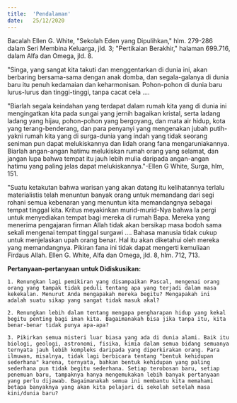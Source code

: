 ```yaml
---
title:  'Pendalaman'
date:   25/12/2020
---
```


Bacalah Ellen G. White, "Sekolah Eden yang Dipulihkan," hlm. 279-286 dalam Seri Membina Keluarga, jld. 3; "Pertikaian Berakhir," halaman 699.716, dalam Alfa dan Omega, jld. 8. 

"Singa, yang sangat kita takuti dan menggentarkan di dunia ini, akan berbaring bersama-sama dengan anak domba, dan segala-galanya di dunia baru itu penuh kedamaian dan keharmonisan. Pohon-pohon di dunia baru lurus-lurus dan tinggi-tinggi, tanpa cacat cela ....

"Biarlah segala keindahan yang terdapat dalam rumah kita yang di dunia ini mengingatkan kita pada sungai yang jernih bagaikan kristal, serta ladang ladang yang hijau, pohon-pohon yang bergoyang, dan mata air hidup, kota yang terang-benderang, dan para penyanyi yang mengenakan jubah putih-yakni rumah kita yang di surga-dunia yang indah yang tidak seorang seniman pun dapat melukiskannya dan lidah orang fana mengaruniakannya. Biarlah angan-angan hatimu melukiskan rumah orang yang selamat, dan jangan lupa bahwa tempat itu jauh lebih mulia daripada angan-angan hatimu yang paling jelas dapat melukiskannya."-Ellen G White, Surga, hlm, 151. 

"Suatu ketakutan bahwa warisan yang akan datang itu kelihatannya terlalu materialistis telah menuntun banyak orang untuk memandang dari segi rohani semua kebenaran yang menuntun kita memandangnya sebagai tempat tinggal kita. Kritus meyakinkan murid-murid-Nya bahwa Ia pergi untuk menyediakan tempat bagi mereka di rumah Bapa. Mereka yang menerima pengajaran firman Allah tidak akan bersikap masa bodoh sama sekali mengenai tempat tinggal surgawi .... Bahasa manusia tidak cukup untuk menjelaskan upah orang benar. Hal itu akan diketahui oleh mereka yang memandangnya. Pikiran fana ini tidak dapat mengerti kemuliaan Firdaus Allah. Ellen G. White, Alfa dan Omega, jld. 8, hlm. 712, 713. 

**Pertanyaan-pertanyaan untuk Didiskusikan:**

`1. Renungkan lagi pemikiran yang disampaikan Pascal, mengenai orang orang yang tampak tidak peduli tentang apa yang terjadi dalam masa kekekalan. Menurut Anda mengapakah mereka begitu? Mengapakah ini adalah suatu sikap yang sangat tidak masuk akal? `

`2. Renungkan lebih dalam tentang mengapa pengharapan hidup yang kekal begitu penting bagi iman kita. Bagaimanakah bisa jika tanpa itu, kita benar-benar tidak punya apa-apa? `

`3. Pikirkan semua misteri luar biasa yang ada di dunia alami. Baik itu biologi, geologi, astronomi, fisika, kimia dalam semua bidang semuanya ternyata jauh lebih kompleks daripada yang diperkirakan orang. Para ilmuwan, misalnya, tidak lagi berbicara tentang "bentuk kehidupan sederhana" karena, ternyata, bahkan bentuk kehidupan yang paling sederhana pun tidak begitu sederhana. Setiap terobosan baru, setiap penemuan baru, tampaknya hanya mengemukakan lebih banyak pertanyaan yang perlu dijawab. Bagaimanakah semua ini membantu kita memahami betapa banyaknya yang akan kita pelajari di sekolah setelah masa kini/dunia baru?`
